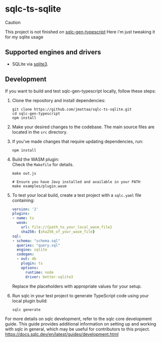 # sqlc-ts-sqlite

> [!CAUTION]
> This project is not finished on [sqlc-gen-typescript](https://github.com/sqlc-dev/sqlc-gen-typescript)
> Here i'm just tweaking it for my sqlite usage


## Supported engines and drivers

- SQLite via [sqlite3](https://www.npmjs.com/package/better-sqlite3).

## Development

If you want to build and test sqlc-gen-typescript locally, follow these steps:

1. Clone the repository and install dependencies:
   ```
   git clone https://github.com/jmattaa/sqlc-ts-sqlite.git
   cd sqlc-gen-typescript
   npm install
   ```

2. Make your desired changes to the codebase. The main source files are located in the `src` directory.

3. If you've made changes that require updating dependencies, run:
   ```
   npm install
   ```

4. Build the WASM plugin:  
Check the `Makefile` for details.
   ```
   make out.js

   # Ensure you have Javy installed and available in your PATH
   make examples/plugin.wasm
   ```

5. To test your local build, create a test project with a `sqlc.yaml` file containing:

   ```yaml
   version: '2'
   plugins:
   - name: ts
     wasm:
       url: file://{path_to_your_local_wasm_file}
       sha256: {sha256_of_your_wasm_file}
   sql:
   - schema: "schema.sql"
     queries: "query.sql"
     engine: sqlite
     codegen:
     - out: db
       plugin: ts
       options:
         runtime: node
         driver: better-sqlite3
   ```

   Replace the placeholders with appropriate values for your setup.

6. Run sqlc in your test project to generate TypeScript code using your local plugin build:
   ```
   sqlc generate
   ```

For more details on sqlc development, refer to the sqlc core development guide. This guide provides additional information on setting up and working with sqlc in general, which may be useful for contributors to this project.  
https://docs.sqlc.dev/en/latest/guides/development.html
